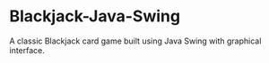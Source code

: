 # Blackjack-Java-Swing
A classic Blackjack card game built using Java Swing with graphical interface.
